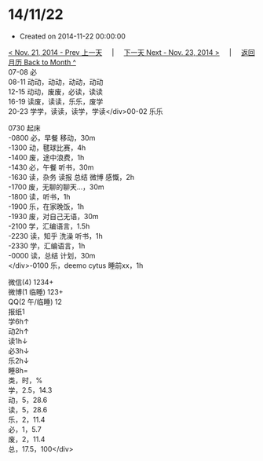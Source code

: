 # 14/11/22

* Created on 2014-11-22 00:00:00

[&lt; Nov. 21, 2014 - Prev 上一天](d21.md)     \|     [下一天 Next - Nov. 23, 2014 &gt;](d23.md)     \|     [返回月历 Back to Month ^](index.md)   
07-08 必  
08-11 动动，动动，动动，动动  
12-15 动动，废废，必读，读读  
16-19 读废，读读，乐乐，废学  
20-23 学学，读读，读学，学读&lt;/div&gt;00-02 乐乐  
  
0730 起床  
-0800 必，早餐 移动，30m  
-1300 动，毽球比赛，4h  
-1400 废，途中浪费，1h  
-1430 必，午餐 听书，30m  
-1630 读，杂务 读报 总结 微博 感慨，2h  
-1700 废，无聊的聊天…，30m  
-1800 读，听书，1h  
-1900 乐，在家晚饭，1h  
-1930 废，对自己无语，30m  
-2100 学，汇编语言，1.5h  
-2230 读，知乎 洗澡 听书，1h  
-2330 学，汇编语言，1h  
-0000 读，总结 计划，30m  
&lt;/div&gt;-0100 乐，deemo cytus 睡前xx，1h  
  
微信\(4\) 1234+  
微博\(1 临睡\) 123+  
QQ\(2 午/临睡\) 12  
报纸1  
学6h↑  
动2h↑  
读1h↓  
必3h↓  
乐2h↓  
睡8h=  
类，时，%  
学，2.5，14.3  
动，5，28.6  
读，5，28.6  
乐，2，11.4  
必，1，5.7  
废，2，11.4  
总，17.5，100&lt;/div&gt;

